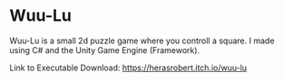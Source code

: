 # Wuu-Lu


Wuu-Lu is a small 2d puzzle game where you controll a square.
I made using C# and the Unity Game Engine (Framework).

Link to Executable Download: https://herasrobert.itch.io/wuu-lu
